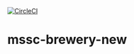[![CircleCI](https://dl.circleci.com/status-badge/img/gh/yonatanmengesha/mssc-brewery-new/tree/main.svg?style=svg)](https://dl.circleci.com/status-badge/redirect/gh/yonatanmengesha/mssc-brewery-new/tree/main)
# mssc-brewery-new